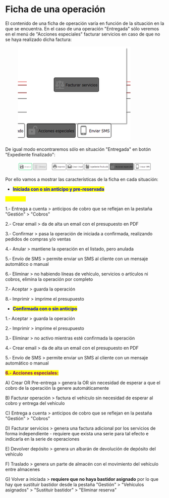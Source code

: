 # Ficha de una operación

El contenido de una ficha de operación varía en función de la situación en la que se encuentra. En el caso de una operación "Entregada" sólo veremos en el menú de "Acciones especiales" facturar servicios en caso de que no se haya realizado dicha factura:

<figure><img src="../../../../.gitbook/assets/imagen (37).png" alt=""><figcaption></figcaption></figure>

De igual modo encontraremos sólo en situación "Entregada" en botón "Expediente finalizado":

<figure><img src="../../../../.gitbook/assets/imagen.png" alt=""><figcaption></figcaption></figure>

Por ello vamos a mostrar las características de la ficha en cada situación:

* <mark style="color:blue;">**Iniciada con o sin anticipo y pre-reservada**</mark>

<mark style="color:yellow;">**Opciones**</mark>

1.- Entrega a cuenta > anticipos de cobro que se reflejan en la pestaña "Gestión" > "Cobros"

2.- Crear email > da de alta un email con el presupuesto en PDF

3.- Confirmar > pasa la operación de iniciada a confirmada, realizando pedidos de compras y/o ventas

4.- Anular > mantiene la operación en el listado, pero anulada

5.- Envío de SMS > permite enviar un SMS al cliente con un mensaje automático o manual

6.- Eliminar > no habiendo líneas de vehículo, servicios o artículos ni cobros, elimina la operación por completo

7.- Aceptar > guarda la operación

8.- Imprimir > imprime el presupuesto

* <mark style="color:blue;">**Confirmada con o sin anticipo**</mark>

1.- Aceptar > guarda la operación

2.- Imprimir > imprime el presupuesto

3.- Eliminar > no activo mientras esté confirmada la operación

4.- Crear email > da de alta un email con el presupuesto en PDF

5.- Envío de SMS > permite enviar un SMS al cliente con un mensaje automático o manual

<mark style="color:purple;">**6.- Acciones especiales:**</mark>

A) Crear OR Pre-entrega > genera la OR sin necesidad de esperar a que el cobro de la operación la genere automáticamente

B) Facturar operación > factura el vehículo sin necesidad de esperar al cobro y entrega del vehículo

C) Entrega a cuenta > anticipos de cobro que se reflejan en la pestaña "Gestión" > "Cobros"

D) Facturar servicios > genera una factura adicional por los servicios de forma independiente - requiere que exista una serie para tal efecto e indicarla en la serie de operaciones

E) Devolver depósito > genera un albarán de devolución de depósito del vehículo

F) Traslado > genera un parte de almacén con el movimiento del vehículo entre almacenes

G) Volver a iniciada > **requiere que no haya bastidor asignado** por lo que hay que sustituir bastidor desde la pestaña "Gestión" > "Vehículos asignados" > "Sustituir bastidor" > "Eliminar reserva"
